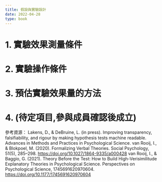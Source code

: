 ```yaml
---
title: 假設與實驗設計
date: 2022-04-28
type: book
---
```


# 1. 實驗效果測量條件

# 2. 實驗操作條件

# 3. 預估實驗效果量的方法

# 4. (待定項目,參與成員確認後成立)

參考資源：
Lakens, D., & DeBruine, L. (in press). Improving transparency, falsifiability, and rigour by making hypothesis tests machine readable. Advances in Methods and Practices in Psychological Science.
van Rooij, I., & Blokpoel, M. (2020). Formalizing Verbal Theories. Social Psychology, 51(5), 285–298. https://doi.org/10.1027/1864-9335/a000428
van Rooij, I., & Baggio, G. (2021). Theory Before the Test: How to Build High-Verisimilitude Explanatory Theories in Psychological Science. Perspectives on Psychological Science, 1745691620970604. https://doi.org/10.1177/1745691620970604